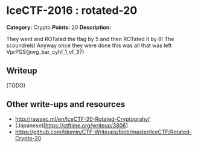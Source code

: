# IceCTF-2016 : rotated-20

**Category:** Crypto
**Points:** 20
**Description:**

They went and ROTated the flag by 5 and then ROTated it by 8! The scoundrels! Anyway once they were done this was all that was left VprPGS{jnvg_bar_cyhf_1_vf_3?}

## Writeup

(TODO)

## Other write-ups and resources

* http://rawsec.ml/en/IceCTF-20-Rotated-Cryptograhy/
* (Japanese)[https://ctftime.org/writeup/3806]
* https://github.com/Idomin/CTF-Writeups/blob/master/IceCTF/Rotated-Crypto-20
